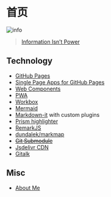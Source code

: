 # 首页

![info](https://randomblatherdotcom.files.wordpress.com/2014/04/bmust7rcuaa6ueo-jpg-large.jpeg)
> [Information Isn’t Power](https://random-blather.com/2014/04/28/information-isnt-power/)

## Technology

* [GitHub Pages](https://pages.github.com/)
* [Single Page Apps for GitHub Pages](https://github.com/rafrex/spa-github-pages)
* [Web Components](https://www.webcomponents.org/)
* [PWA](https://web.dev/progressive-web-apps/)
* [Workbox](https://developers.google.com/web/tools/workbox)
* [Mermaid](https://github.com/mermaid-js/mermaid)
* [Markdown-it](https://github.com/markdown-it/markdown-it) with custom plugins
* [Prism highlighter](https://prismjs.com/)
* [RemarkJS](https://remarkjs.com/#1)
* [dundalek/markmap](https://github.com/dundalek/markmap)
* [~~Git Submodule~~](https://git-scm.com/docs/git-submodule)
* [Jsdelivr CDN](https://www.jsdelivr.com/)
* [Gitalk](https://gitalk.github.io/)

## Misc

* [About Me](count-down.html)
